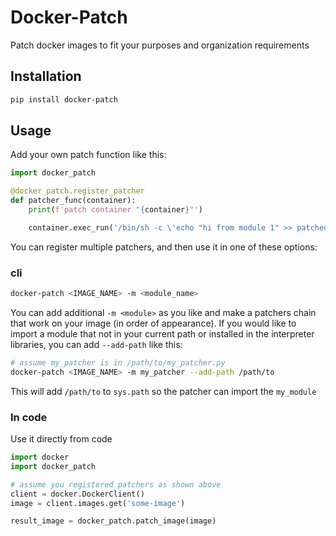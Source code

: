 # Docker-Patch

Patch docker images to fit your purposes and organization requirements

## Installation

```bash
pip install docker-patch
```

## Usage

Add your own patch function like this:

```python
import docker_patch

@docker_patch.register_patcher
def patcher_func(container):
    print(f'patch container "{container}"')

    container.exec_run('/bin/sh -c \'echo "hi from module 1" >> patched.txt\'')
```

You can register multiple patchers, and then use it in one of these options:

### cli

```bash
docker-patch <IMAGE_NAME> -m <module_name>
```

You can add additional `-m <module>` as you like and make a patchers chain that work on your image (in order of appearance).
If you would like to import a module that not in your current path or installed in the interpreter libraries, you can add `--add-path` like this:

```bash
# assume my_patcher is in /path/to/my_patcher.py
docker-patch <IMAGE_NAME> -m my_patcher --add-path /path/to
```

This will add `/path/to` to `sys.path` so the patcher can import the `my_module`

### In code

Use it directly from code

```python
import docker
import docker_patch

# assume you registered patchers as shown above
client = docker.DockerClient()
image = client.images.get('some-image')

result_image = docker_patch.patch_image(image)
```